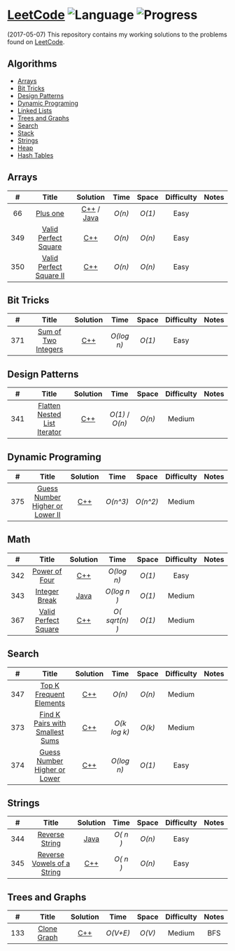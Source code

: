 # [LeetCode](https://leetcode.com/problemset/algorithms/) ![Language](https://img.shields.io/badge/language-Java/C/C++%2014/Python-orange.svg)  ![Progress](https://img.shields.io/badge/progress-274%20%2F%20566-ff69b4.svg)
(2017-05-07) This repository contains my working solutions to the problems found on [LeetCode](https://www.leetcode.com/problemset/algorithms/).


## Algorithms

* [Arrays](https://github.com/kmather73/LeetCode#arrays)
* [Bit Tricks](https://github.com/kmather73/LeetCode#bit-tricks)
* [Design Patterns](https://github.com/kmather73/LeetCode#design-patterns)
* [Dynamic Programing](https://github.com/kmather73/LeetCode#dynamic-programing)
* [Linked Lists](https://github.com/kmather73/LeetCode#LinkedLists)
* [Trees and Graphs](https://github.com/kmather73/LeetCode#trees-and-graphs)
* [Search](https://github.com/kmather73/LeetCode#search)
* [Stack](https://github.com/kmather73/LeetCode#stack)
* [Strings](https://github.com/kmather73/LeetCode#strings)
* [Heap](https://github.com/kmather73/LeetCode#Array)
* [Hash Tables](https://github.com/kmather73/LeetCode#Hash)





## Arrays

| # | Title           |  Solution       |  Time           | Space           | Difficulty    | Notes |
|:-----:|:----------------:|:---------------:|:---------------:|:---------------:|:-------------:|:-----:|
|66   | [Plus one](https://leetcode.com/problems/plus-one/) | [C++](./C++/Plus%20One.cpp) / [Java](./Java/PlusOne.java) | _O(n)_       | _O(1)_          | Easy         |
|349  | [Valid Perfect Square](https://leetcode.com/problems/intersection-of-two-arrays/) | [C++](./C++/Valid%20Perfect%20Square.cpp) | _O(n)_ | _O(n)_ | Easy |
|350  | [Valid Perfect Square II](https://leetcode.com/problems/intersection-of-two-arrays-ii/) | [C++](./C++/Valid%20Perfect%20Square%20II.cpp) | _O(n)_ | _O(n)_ | Easy |


## Bit Tricks
| # | Title           |  Solution       |  Time           | Space           | Difficulty    | Notes |
|:-----:|:----------------:|:---------------:|:---------------:|:---------------:|:-------------:|:-----:|
371  | [Sum of Two Integers](https://leetcode.com/problems/flatten-nested-list-iterator/) | [C++](c++/Sum%20of%20Two%20Integers.cpp) | _O(log n)_ | _O(1)_ | Easy | 


## Design Patterns
| # | Title           |  Solution       |  Time           | Space           | Difficulty    | Notes |
|:-----:|:----------------:|:---------------:|:---------------:|:---------------:|:-------------:|:-----:|
341  | [Flatten Nested List Iterator](https://leetcode.com/problems/flatten-nested-list-iterator/) | [C++](c++/Flatten%20Nested%20List%20Iterator.cpp) | _O(1)_ / _O(n)_ | _O(n)_ | Medium | 


## Dynamic Programing
| # | Title           |  Solution       |  Time           | Space           | Difficulty    | Notes |
|:-----:|:----------------:|:---------------:|:---------------:|:---------------:|:-------------:|:-----:|
375  | [Guess Number Higher or Lower II](https://leetcode.com/problems/guess-number-higher-or-lower-ii/) | [C++](./C++/Guess%20Number%20Higher%20or%20Lower%20II.cpp) | _O(n^3)_       | _O(n^2)_          | Medium         |


## Math
| # | Title           |  Solution       |  Time           | Space           | Difficulty    | Notes |
|:-----:|:----------------:|:---------------:|:---------------:|:---------------:|:-------------:|:-----:|
342  | [Power of Four](https://leetcode.com/problems/power-of-four/) |[C++](.C++/Power%20of%20Four.cpp) | _O(log n)_ | _O(1)_ | Easy |
343  | [Integer Break](https://leetcode.com/problems/integer-break/) | [Java](./Java/Integer%20Break.java) | _O(log n )_ | _O(1)_ | Medium |
367  | [Valid Perfect Square](https://leetcode.com/problems/valid-perfect-square/) | [C++](./C++/Valid%20Perfect%20Square.cpp) | _O( sqrt(n) )_       | _O(1)_          | Medium         |


## Search
| # | Title           |  Solution       |  Time           | Space           | Difficulty    | Notes |
|:-----:|:----------------:|:---------------:|:---------------:|:---------------:|:-------------:|:-----:|
347  | [Top K Frequent Elements](https://leetcode.com/problems/top-k-frequent-elements/) | [C++](./C++/Top%20K%20Frequent%20Elements.cpp) | _O(n)_ | _O(n)_ | Medium |
373  | [Find K Pairs with Smallest Sums](https://leetcode.com/problems/find-k-pairs-with-smallest-sums/) | [C++](./C++/Find%20K%20Pairs%20with%20Smallest%20Sums.cpp) | _O(k log k)_ | _O(k)_ | Medium | 
374  | [Guess Number Higher or Lower](https://leetcode.com/problems/guess-number-higher-or-lower/) | [C++](./C++/Guess%20Number%20Higher%20or%20Lower.cpp) | _O(log n)_       | _O(1)_          | Easy         |


## Strings
| # | Title           |  Solution       |  Time           | Space           | Difficulty    | Notes |
|:-----:|:----------------:|:---------------:|:---------------:|:---------------:|:-------------:|:-----:|
344  | [Reverse String](https://leetcode.com/problems/reverse-string/) | [Java](./Java/Reverse%20String.java) | _O( n )_  | _O(n)_          | Easy         |
345  | [Reverse Vowels of a String](https://leetcode.com/problems/reverse-vowels-of-a-string/) | [C++](./C++/Reverse%20Vowels%20of%20a%20String.cpp) | _O( n )_  | _O(n)_          | Easy         |


## Trees and Graphs
| # | Title           |  Solution       |  Time           | Space           | Difficulty    | Notes |
|:-----:|:----------------:|:---------------:|:---------------:|:---------------:|:-------------:|:-----:|
133  | [Clone Graph](https://leetcode.com/problems/clone-graph/) | [C++](./C++/Clone%20Graph.cpp) | _O(V+E)_ | _O(V)_ |  Medium | BFS
